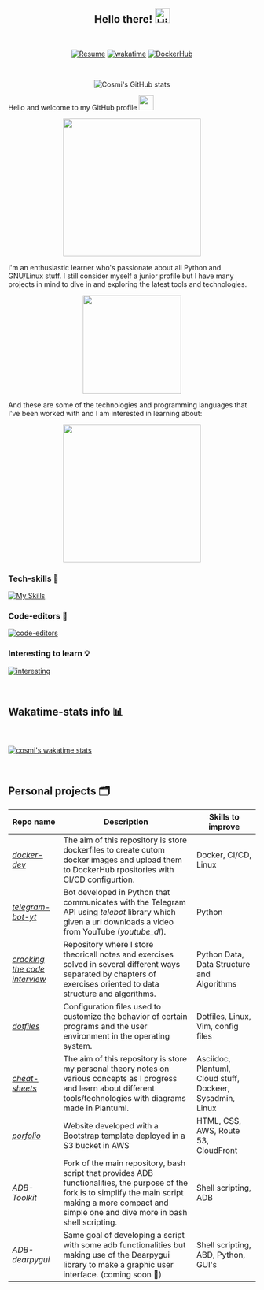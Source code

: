 
<div align="center">
<h2> Hello there! <img src='https://qpluspicture.oss-cn-beijing.aliyuncs.com/6LjjQA/Hi.gif' alt='Hi' width="30"/></h2>
</div>

<br>
<div align="center">

[![Resume](https://img.shields.io/badge/Website-Porfolio-orange)](http://cnicolau.com)
[![wakatime](https://wakatime.com/badge/user/5e7e21d4-152f-41d6-bf86-d6c288282185.svg)](https://wakatime.com/@5e7e21d4-152f-41d6-bf86-d6c288282185)
[![DockerHub](https://img.shields.io/badge/Docker-DockerHub-green)](https://hub.docker.com/u/cosmi310599)

</div>
<br>

<div align="center">

![Cosmi's GitHub stats](https://github-readme-stats.vercel.app/api?username=cosmi310599&show_icons=true&theme=monokai)

</div>

Hello and welcome to my GitHub profile <img src="https://cultofthepartyparrot.com/parrots/hd/laptop_parrot.gif" width="30" height="30"/>

<p><center><img src="https://media.tenor.com/41I-iMyClCgAAAAd/programmer-programming.gif" width=280"></center></p>

I'm an enthusiastic learner who's passionate about all Python and GNU/Linux stuff. I still consider myself a junior profile but I have many projects in mind to dive in and exploring the latest tools and technologies.

<p><center><img src="https://media.tenor.com/y1yKziqaf50AAAAd/nice.gif" width=200"></center></p>


And these are some of the technologies and programming languages that I've been worked with and I am interested in learning about:

<p><center><img src="https://media.tenor.com/enLBClxEcWMAAAAC/spongebob-technology.gif" width=280"></center></p>

### Tech-skills 🦾

[![My Skills](https://skillicons.dev/icons?i=ansible,aws,git,gitlab,bash,linux,py,docker,postgres,powershell,md,mysql,raspberrypi)](https://skillicons.dev)


### Code-editors 📝

[![code-editors](https://skillicons.dev/icons?i=vim,vscode,neovim)](https://skillicons.dev)

### Interesting to learn 💡

[![interesting](https://skillicons.dev/icons?i=golang,flask,gcp,kubernetes,tensorflow)](https://skillicons.dev)


<br>

## Wakatime-stats info 📊

<br>

[![cosmi's wakatime stats](https://github-readme-stats.vercel.app/api/wakatime?username=csm3100599&layout=compact&bg_color=2D3748&title_color=CCDBE4&icon_color=2F855A&text_color=ffffff&custom_title=Wakapi%20Week%20Stats&hide=other,text,restructuredtext)](https://github.com/anuraghazra/github-readme-stats)


<br>

## Personal projects 🗂️

| Repo name    | Description | Skills to improve | 
| ----------- | ----------- | ----------- |
| [*docker-dev*](https://github.com/cosmi310599/docker-dev)   | The aim of this repository is store dockerfiles to create cutom docker images and upload them to DockerHub rpositories with CI/CD configurtion.  |   Docker, CI/CD, Linux           |
| [*telegram-bot-yt*](https://github.com/cosmi310599/telegram-bot-yt)   | Bot developed in Python that communicates with the Telegram API using _telebot_ library which given a url downloads a video from YouTube (_youtube_dl_).       |      Python         |
| [*cracking the code interview*](https://github.com/cosmi310599/cracking-the-code-interview-py)  | Repository where I store theoricall notes and exercises solved in several different ways separated by chapters of exercises oriented to data structure and algorithms.  |  Python Data, Data Structure and Algorithms  |
| [*dotfiles*](https://github.com/cosmi310599/dotfiles)  | Configuration files used to customize the behavior of certain programs and the user environment in the operating system.  | Dotfiles, Linux, Vim, config files  |
| [*cheat-sheets*](https://github.com/cosmi310599/cheat-sheets) | The aim of this repository is store my personal theory notes on various concepts as I progress and learn about different tools/technologies with diagrams made in Plantuml.  |  Asciidoc, Plantuml, Cloud stuff, Dockeer, Sysadmin, Linux|
|  [*porfolio*](https://github.com/cosmi310599/portfolio) | Website developed with a Bootstrap template deployed in a S3 bucket in AWS  | HTML, CSS, AWS, Route 53, CloudFront |
| *ADB-Toolkit*  | Fork of the main repository, bash script that provides ADB functionalities, the purpose of the fork is to simplify the main script making a more compact and simple one and dive more in bash shell scripting.  | Shell scripting, ADB  |
| *ADB-dearpygui* |  Same goal of developing a script with some adb functionalities but making use of the Dearpygui library to make a graphic user interface. (coming soon 👀) | Shell scripting, ABD, Python, GUI's  |
